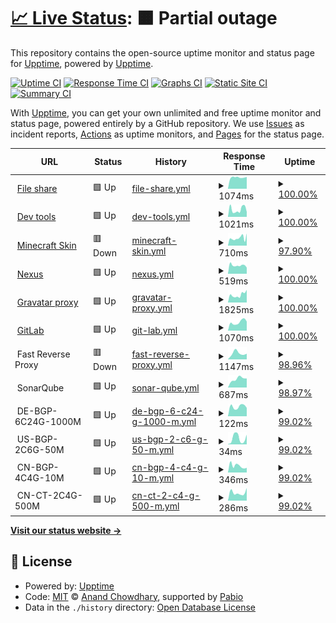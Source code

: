 # [📈 Live Status](https://demo.upptime.js.org): <!--live status--> **🟧 Partial outage**

This repository contains the open-source uptime monitor and status page for [Upptime](https://upptime.js.org), powered by [Upptime](https://github.com/upptime/upptime).

[![Uptime CI](https://github.com/shawngao-org/status/workflows/Uptime%20CI/badge.svg)](https://github.com/shawngao-org/status/actions?query=workflow%3A%22Uptime+CI%22)
[![Response Time CI](https://github.com/shawngao-org/status/workflows/Response%20Time%20CI/badge.svg)](https://github.com/shawngao-org/status/actions?query=workflow%3A%22Response+Time+CI%22)
[![Graphs CI](https://github.com/shawngao-org/status/workflows/Graphs%20CI/badge.svg)](https://github.com/shawngao-org/status/actions?query=workflow%3A%22Graphs+CI%22)
[![Static Site CI](https://github.com/shawngao-org/status/workflows/Static%20Site%20CI/badge.svg)](https://github.com/shawngao-org/status/actions?query=workflow%3A%22Static+Site+CI%22)
[![Summary CI](https://github.com/shawngao-org/status/workflows/Summary%20CI/badge.svg)](https://github.com/shawngao-org/status/actions?query=workflow%3A%22Summary+CI%22)

With [Upptime](https://upptime.js.org), you can get your own unlimited and free uptime monitor and status page, powered entirely by a GitHub repository. We use [Issues](https://github.com/upptime/upptime/issues) as incident reports, [Actions](https://github.com/shawngao-org/status/actions) as uptime monitors, and [Pages](https://demo.upptime.js.org) for the status page.

<!--start: status pages-->
<!-- This summary is generated by Upptime (https://github.com/upptime/upptime) -->
<!-- Do not edit this manually, your changes will be overwritten -->
<!-- prettier-ignore -->
| URL | Status | History | Response Time | Uptime |
| --- | ------ | ------- | ------------- | ------ |
| <img alt="" src="https://camo.githubusercontent.com/d75049b8985af3c0488db284c20eed129eaa526ef4d35657437c55fccfd53005/68747470733a2f2f616c6973742e6e6e2e63692f6c6f676f2e737667" height="13"> [File share](https://file.sgtu.org/) | 🟩 Up | [file-share.yml](https://github.com/shawngao-org/status/commits/HEAD/history/file-share.yml) | <details><summary><img alt="Response time graph" src="./graphs/file-share/response-time-week.png" height="20"> 1074ms</summary><br><a href="https://s.sgtu.org/history/file-share"><img alt="Response time 1074" src="https://img.shields.io/endpoint?url=https%3A%2F%2Fraw.githubusercontent.com%2Fshawngao-org%2Fstatus%2FHEAD%2Fapi%2Ffile-share%2Fresponse-time.json"></a><br><a href="https://s.sgtu.org/history/file-share"><img alt="24-hour response time 1094" src="https://img.shields.io/endpoint?url=https%3A%2F%2Fraw.githubusercontent.com%2Fshawngao-org%2Fstatus%2FHEAD%2Fapi%2Ffile-share%2Fresponse-time-day.json"></a><br><a href="https://s.sgtu.org/history/file-share"><img alt="7-day response time 1074" src="https://img.shields.io/endpoint?url=https%3A%2F%2Fraw.githubusercontent.com%2Fshawngao-org%2Fstatus%2FHEAD%2Fapi%2Ffile-share%2Fresponse-time-week.json"></a><br><a href="https://s.sgtu.org/history/file-share"><img alt="30-day response time 1074" src="https://img.shields.io/endpoint?url=https%3A%2F%2Fraw.githubusercontent.com%2Fshawngao-org%2Fstatus%2FHEAD%2Fapi%2Ffile-share%2Fresponse-time-month.json"></a><br><a href="https://s.sgtu.org/history/file-share"><img alt="1-year response time 1074" src="https://img.shields.io/endpoint?url=https%3A%2F%2Fraw.githubusercontent.com%2Fshawngao-org%2Fstatus%2FHEAD%2Fapi%2Ffile-share%2Fresponse-time-year.json"></a></details> | <details><summary><a href="https://s.sgtu.org/history/file-share">100.00%</a></summary><a href="https://s.sgtu.org/history/file-share"><img alt="All-time uptime 100.00%" src="https://img.shields.io/endpoint?url=https%3A%2F%2Fraw.githubusercontent.com%2Fshawngao-org%2Fstatus%2FHEAD%2Fapi%2Ffile-share%2Fuptime.json"></a><br><a href="https://s.sgtu.org/history/file-share"><img alt="24-hour uptime 100.00%" src="https://img.shields.io/endpoint?url=https%3A%2F%2Fraw.githubusercontent.com%2Fshawngao-org%2Fstatus%2FHEAD%2Fapi%2Ffile-share%2Fuptime-day.json"></a><br><a href="https://s.sgtu.org/history/file-share"><img alt="7-day uptime 100.00%" src="https://img.shields.io/endpoint?url=https%3A%2F%2Fraw.githubusercontent.com%2Fshawngao-org%2Fstatus%2FHEAD%2Fapi%2Ffile-share%2Fuptime-week.json"></a><br><a href="https://s.sgtu.org/history/file-share"><img alt="30-day uptime 100.00%" src="https://img.shields.io/endpoint?url=https%3A%2F%2Fraw.githubusercontent.com%2Fshawngao-org%2Fstatus%2FHEAD%2Fapi%2Ffile-share%2Fuptime-month.json"></a><br><a href="https://s.sgtu.org/history/file-share"><img alt="1-year uptime 100.00%" src="https://img.shields.io/endpoint?url=https%3A%2F%2Fraw.githubusercontent.com%2Fshawngao-org%2Fstatus%2FHEAD%2Fapi%2Ffile-share%2Fuptime-year.json"></a></details>
| <img alt="" src="https://icons.duckduckgo.com/ip3/tool.sgtu.org.ico" height="13"> [Dev tools](https://tool.sgtu.org/) | 🟩 Up | [dev-tools.yml](https://github.com/shawngao-org/status/commits/HEAD/history/dev-tools.yml) | <details><summary><img alt="Response time graph" src="./graphs/dev-tools/response-time-week.png" height="20"> 1021ms</summary><br><a href="https://s.sgtu.org/history/dev-tools"><img alt="Response time 1021" src="https://img.shields.io/endpoint?url=https%3A%2F%2Fraw.githubusercontent.com%2Fshawngao-org%2Fstatus%2FHEAD%2Fapi%2Fdev-tools%2Fresponse-time.json"></a><br><a href="https://s.sgtu.org/history/dev-tools"><img alt="24-hour response time 1179" src="https://img.shields.io/endpoint?url=https%3A%2F%2Fraw.githubusercontent.com%2Fshawngao-org%2Fstatus%2FHEAD%2Fapi%2Fdev-tools%2Fresponse-time-day.json"></a><br><a href="https://s.sgtu.org/history/dev-tools"><img alt="7-day response time 1021" src="https://img.shields.io/endpoint?url=https%3A%2F%2Fraw.githubusercontent.com%2Fshawngao-org%2Fstatus%2FHEAD%2Fapi%2Fdev-tools%2Fresponse-time-week.json"></a><br><a href="https://s.sgtu.org/history/dev-tools"><img alt="30-day response time 1021" src="https://img.shields.io/endpoint?url=https%3A%2F%2Fraw.githubusercontent.com%2Fshawngao-org%2Fstatus%2FHEAD%2Fapi%2Fdev-tools%2Fresponse-time-month.json"></a><br><a href="https://s.sgtu.org/history/dev-tools"><img alt="1-year response time 1021" src="https://img.shields.io/endpoint?url=https%3A%2F%2Fraw.githubusercontent.com%2Fshawngao-org%2Fstatus%2FHEAD%2Fapi%2Fdev-tools%2Fresponse-time-year.json"></a></details> | <details><summary><a href="https://s.sgtu.org/history/dev-tools">100.00%</a></summary><a href="https://s.sgtu.org/history/dev-tools"><img alt="All-time uptime 100.00%" src="https://img.shields.io/endpoint?url=https%3A%2F%2Fraw.githubusercontent.com%2Fshawngao-org%2Fstatus%2FHEAD%2Fapi%2Fdev-tools%2Fuptime.json"></a><br><a href="https://s.sgtu.org/history/dev-tools"><img alt="24-hour uptime 100.00%" src="https://img.shields.io/endpoint?url=https%3A%2F%2Fraw.githubusercontent.com%2Fshawngao-org%2Fstatus%2FHEAD%2Fapi%2Fdev-tools%2Fuptime-day.json"></a><br><a href="https://s.sgtu.org/history/dev-tools"><img alt="7-day uptime 100.00%" src="https://img.shields.io/endpoint?url=https%3A%2F%2Fraw.githubusercontent.com%2Fshawngao-org%2Fstatus%2FHEAD%2Fapi%2Fdev-tools%2Fuptime-week.json"></a><br><a href="https://s.sgtu.org/history/dev-tools"><img alt="30-day uptime 100.00%" src="https://img.shields.io/endpoint?url=https%3A%2F%2Fraw.githubusercontent.com%2Fshawngao-org%2Fstatus%2FHEAD%2Fapi%2Fdev-tools%2Fuptime-month.json"></a><br><a href="https://s.sgtu.org/history/dev-tools"><img alt="1-year uptime 100.00%" src="https://img.shields.io/endpoint?url=https%3A%2F%2Fraw.githubusercontent.com%2Fshawngao-org%2Fstatus%2FHEAD%2Fapi%2Fdev-tools%2Fuptime-year.json"></a></details>
| <img alt="" src="https://icons.duckduckgo.com/ip3/skin.sgtu.ltd.ico" height="13"> [Minecraft Skin](https://skin.sgtu.ltd/) | 🟥 Down | [minecraft-skin.yml](https://github.com/shawngao-org/status/commits/HEAD/history/minecraft-skin.yml) | <details><summary><img alt="Response time graph" src="./graphs/minecraft-skin/response-time-week.png" height="20"> 710ms</summary><br><a href="https://s.sgtu.org/history/minecraft-skin"><img alt="Response time 710" src="https://img.shields.io/endpoint?url=https%3A%2F%2Fraw.githubusercontent.com%2Fshawngao-org%2Fstatus%2FHEAD%2Fapi%2Fminecraft-skin%2Fresponse-time.json"></a><br><a href="https://s.sgtu.org/history/minecraft-skin"><img alt="24-hour response time 803" src="https://img.shields.io/endpoint?url=https%3A%2F%2Fraw.githubusercontent.com%2Fshawngao-org%2Fstatus%2FHEAD%2Fapi%2Fminecraft-skin%2Fresponse-time-day.json"></a><br><a href="https://s.sgtu.org/history/minecraft-skin"><img alt="7-day response time 710" src="https://img.shields.io/endpoint?url=https%3A%2F%2Fraw.githubusercontent.com%2Fshawngao-org%2Fstatus%2FHEAD%2Fapi%2Fminecraft-skin%2Fresponse-time-week.json"></a><br><a href="https://s.sgtu.org/history/minecraft-skin"><img alt="30-day response time 710" src="https://img.shields.io/endpoint?url=https%3A%2F%2Fraw.githubusercontent.com%2Fshawngao-org%2Fstatus%2FHEAD%2Fapi%2Fminecraft-skin%2Fresponse-time-month.json"></a><br><a href="https://s.sgtu.org/history/minecraft-skin"><img alt="1-year response time 710" src="https://img.shields.io/endpoint?url=https%3A%2F%2Fraw.githubusercontent.com%2Fshawngao-org%2Fstatus%2FHEAD%2Fapi%2Fminecraft-skin%2Fresponse-time-year.json"></a></details> | <details><summary><a href="https://s.sgtu.org/history/minecraft-skin">97.90%</a></summary><a href="https://s.sgtu.org/history/minecraft-skin"><img alt="All-time uptime 97.90%" src="https://img.shields.io/endpoint?url=https%3A%2F%2Fraw.githubusercontent.com%2Fshawngao-org%2Fstatus%2FHEAD%2Fapi%2Fminecraft-skin%2Fuptime.json"></a><br><a href="https://s.sgtu.org/history/minecraft-skin"><img alt="24-hour uptime 97.56%" src="https://img.shields.io/endpoint?url=https%3A%2F%2Fraw.githubusercontent.com%2Fshawngao-org%2Fstatus%2FHEAD%2Fapi%2Fminecraft-skin%2Fuptime-day.json"></a><br><a href="https://s.sgtu.org/history/minecraft-skin"><img alt="7-day uptime 97.90%" src="https://img.shields.io/endpoint?url=https%3A%2F%2Fraw.githubusercontent.com%2Fshawngao-org%2Fstatus%2FHEAD%2Fapi%2Fminecraft-skin%2Fuptime-week.json"></a><br><a href="https://s.sgtu.org/history/minecraft-skin"><img alt="30-day uptime 97.90%" src="https://img.shields.io/endpoint?url=https%3A%2F%2Fraw.githubusercontent.com%2Fshawngao-org%2Fstatus%2FHEAD%2Fapi%2Fminecraft-skin%2Fuptime-month.json"></a><br><a href="https://s.sgtu.org/history/minecraft-skin"><img alt="1-year uptime 97.90%" src="https://img.shields.io/endpoint?url=https%3A%2F%2Fraw.githubusercontent.com%2Fshawngao-org%2Fstatus%2FHEAD%2Fapi%2Fminecraft-skin%2Fuptime-year.json"></a></details>
| <img alt="" src="https://camo.githubusercontent.com/38c49ca1457f39d8cac336bb5be09d59db882feb8dd7ed6f185af598984941f8/68747470733a2f2f6e657875732e736774752e6f72672f7374617469632f726170747572652f7265736f75726365732f69636f6e732f7833322f736f6e61747970652e706e67" height="13"> [Nexus](https://nexus.sgtu.org/) | 🟩 Up | [nexus.yml](https://github.com/shawngao-org/status/commits/HEAD/history/nexus.yml) | <details><summary><img alt="Response time graph" src="./graphs/nexus/response-time-week.png" height="20"> 519ms</summary><br><a href="https://s.sgtu.org/history/nexus"><img alt="Response time 519" src="https://img.shields.io/endpoint?url=https%3A%2F%2Fraw.githubusercontent.com%2Fshawngao-org%2Fstatus%2FHEAD%2Fapi%2Fnexus%2Fresponse-time.json"></a><br><a href="https://s.sgtu.org/history/nexus"><img alt="24-hour response time 468" src="https://img.shields.io/endpoint?url=https%3A%2F%2Fraw.githubusercontent.com%2Fshawngao-org%2Fstatus%2FHEAD%2Fapi%2Fnexus%2Fresponse-time-day.json"></a><br><a href="https://s.sgtu.org/history/nexus"><img alt="7-day response time 519" src="https://img.shields.io/endpoint?url=https%3A%2F%2Fraw.githubusercontent.com%2Fshawngao-org%2Fstatus%2FHEAD%2Fapi%2Fnexus%2Fresponse-time-week.json"></a><br><a href="https://s.sgtu.org/history/nexus"><img alt="30-day response time 519" src="https://img.shields.io/endpoint?url=https%3A%2F%2Fraw.githubusercontent.com%2Fshawngao-org%2Fstatus%2FHEAD%2Fapi%2Fnexus%2Fresponse-time-month.json"></a><br><a href="https://s.sgtu.org/history/nexus"><img alt="1-year response time 519" src="https://img.shields.io/endpoint?url=https%3A%2F%2Fraw.githubusercontent.com%2Fshawngao-org%2Fstatus%2FHEAD%2Fapi%2Fnexus%2Fresponse-time-year.json"></a></details> | <details><summary><a href="https://s.sgtu.org/history/nexus">100.00%</a></summary><a href="https://s.sgtu.org/history/nexus"><img alt="All-time uptime 100.00%" src="https://img.shields.io/endpoint?url=https%3A%2F%2Fraw.githubusercontent.com%2Fshawngao-org%2Fstatus%2FHEAD%2Fapi%2Fnexus%2Fuptime.json"></a><br><a href="https://s.sgtu.org/history/nexus"><img alt="24-hour uptime 100.00%" src="https://img.shields.io/endpoint?url=https%3A%2F%2Fraw.githubusercontent.com%2Fshawngao-org%2Fstatus%2FHEAD%2Fapi%2Fnexus%2Fuptime-day.json"></a><br><a href="https://s.sgtu.org/history/nexus"><img alt="7-day uptime 100.00%" src="https://img.shields.io/endpoint?url=https%3A%2F%2Fraw.githubusercontent.com%2Fshawngao-org%2Fstatus%2FHEAD%2Fapi%2Fnexus%2Fuptime-week.json"></a><br><a href="https://s.sgtu.org/history/nexus"><img alt="30-day uptime 100.00%" src="https://img.shields.io/endpoint?url=https%3A%2F%2Fraw.githubusercontent.com%2Fshawngao-org%2Fstatus%2FHEAD%2Fapi%2Fnexus%2Fuptime-month.json"></a><br><a href="https://s.sgtu.org/history/nexus"><img alt="1-year uptime 100.00%" src="https://img.shields.io/endpoint?url=https%3A%2F%2Fraw.githubusercontent.com%2Fshawngao-org%2Fstatus%2FHEAD%2Fapi%2Fnexus%2Fuptime-year.json"></a></details>
| <img alt="" src="https://icons.duckduckgo.com/ip3/gravatar.shawngao.org.ico" height="13"> [Gravatar proxy](https://gravatar.shawngao.org/) | 🟩 Up | [gravatar-proxy.yml](https://github.com/shawngao-org/status/commits/HEAD/history/gravatar-proxy.yml) | <details><summary><img alt="Response time graph" src="./graphs/gravatar-proxy/response-time-week.png" height="20"> 1825ms</summary><br><a href="https://s.sgtu.org/history/gravatar-proxy"><img alt="Response time 1825" src="https://img.shields.io/endpoint?url=https%3A%2F%2Fraw.githubusercontent.com%2Fshawngao-org%2Fstatus%2FHEAD%2Fapi%2Fgravatar-proxy%2Fresponse-time.json"></a><br><a href="https://s.sgtu.org/history/gravatar-proxy"><img alt="24-hour response time 2610" src="https://img.shields.io/endpoint?url=https%3A%2F%2Fraw.githubusercontent.com%2Fshawngao-org%2Fstatus%2FHEAD%2Fapi%2Fgravatar-proxy%2Fresponse-time-day.json"></a><br><a href="https://s.sgtu.org/history/gravatar-proxy"><img alt="7-day response time 1825" src="https://img.shields.io/endpoint?url=https%3A%2F%2Fraw.githubusercontent.com%2Fshawngao-org%2Fstatus%2FHEAD%2Fapi%2Fgravatar-proxy%2Fresponse-time-week.json"></a><br><a href="https://s.sgtu.org/history/gravatar-proxy"><img alt="30-day response time 1825" src="https://img.shields.io/endpoint?url=https%3A%2F%2Fraw.githubusercontent.com%2Fshawngao-org%2Fstatus%2FHEAD%2Fapi%2Fgravatar-proxy%2Fresponse-time-month.json"></a><br><a href="https://s.sgtu.org/history/gravatar-proxy"><img alt="1-year response time 1825" src="https://img.shields.io/endpoint?url=https%3A%2F%2Fraw.githubusercontent.com%2Fshawngao-org%2Fstatus%2FHEAD%2Fapi%2Fgravatar-proxy%2Fresponse-time-year.json"></a></details> | <details><summary><a href="https://s.sgtu.org/history/gravatar-proxy">100.00%</a></summary><a href="https://s.sgtu.org/history/gravatar-proxy"><img alt="All-time uptime 100.00%" src="https://img.shields.io/endpoint?url=https%3A%2F%2Fraw.githubusercontent.com%2Fshawngao-org%2Fstatus%2FHEAD%2Fapi%2Fgravatar-proxy%2Fuptime.json"></a><br><a href="https://s.sgtu.org/history/gravatar-proxy"><img alt="24-hour uptime 100.00%" src="https://img.shields.io/endpoint?url=https%3A%2F%2Fraw.githubusercontent.com%2Fshawngao-org%2Fstatus%2FHEAD%2Fapi%2Fgravatar-proxy%2Fuptime-day.json"></a><br><a href="https://s.sgtu.org/history/gravatar-proxy"><img alt="7-day uptime 100.00%" src="https://img.shields.io/endpoint?url=https%3A%2F%2Fraw.githubusercontent.com%2Fshawngao-org%2Fstatus%2FHEAD%2Fapi%2Fgravatar-proxy%2Fuptime-week.json"></a><br><a href="https://s.sgtu.org/history/gravatar-proxy"><img alt="30-day uptime 100.00%" src="https://img.shields.io/endpoint?url=https%3A%2F%2Fraw.githubusercontent.com%2Fshawngao-org%2Fstatus%2FHEAD%2Fapi%2Fgravatar-proxy%2Fuptime-month.json"></a><br><a href="https://s.sgtu.org/history/gravatar-proxy"><img alt="1-year uptime 100.00%" src="https://img.shields.io/endpoint?url=https%3A%2F%2Fraw.githubusercontent.com%2Fshawngao-org%2Fstatus%2FHEAD%2Fapi%2Fgravatar-proxy%2Fuptime-year.json"></a></details>
| <img alt="" src="https://icons.duckduckgo.com/ip3/git.sgtu.org.ico" height="13"> [GitLab](https://git.sgtu.org/) | 🟩 Up | [git-lab.yml](https://github.com/shawngao-org/status/commits/HEAD/history/git-lab.yml) | <details><summary><img alt="Response time graph" src="./graphs/git-lab/response-time-week.png" height="20"> 1070ms</summary><br><a href="https://s.sgtu.org/history/git-lab"><img alt="Response time 1070" src="https://img.shields.io/endpoint?url=https%3A%2F%2Fraw.githubusercontent.com%2Fshawngao-org%2Fstatus%2FHEAD%2Fapi%2Fgit-lab%2Fresponse-time.json"></a><br><a href="https://s.sgtu.org/history/git-lab"><img alt="24-hour response time 1355" src="https://img.shields.io/endpoint?url=https%3A%2F%2Fraw.githubusercontent.com%2Fshawngao-org%2Fstatus%2FHEAD%2Fapi%2Fgit-lab%2Fresponse-time-day.json"></a><br><a href="https://s.sgtu.org/history/git-lab"><img alt="7-day response time 1070" src="https://img.shields.io/endpoint?url=https%3A%2F%2Fraw.githubusercontent.com%2Fshawngao-org%2Fstatus%2FHEAD%2Fapi%2Fgit-lab%2Fresponse-time-week.json"></a><br><a href="https://s.sgtu.org/history/git-lab"><img alt="30-day response time 1070" src="https://img.shields.io/endpoint?url=https%3A%2F%2Fraw.githubusercontent.com%2Fshawngao-org%2Fstatus%2FHEAD%2Fapi%2Fgit-lab%2Fresponse-time-month.json"></a><br><a href="https://s.sgtu.org/history/git-lab"><img alt="1-year response time 1070" src="https://img.shields.io/endpoint?url=https%3A%2F%2Fraw.githubusercontent.com%2Fshawngao-org%2Fstatus%2FHEAD%2Fapi%2Fgit-lab%2Fresponse-time-year.json"></a></details> | <details><summary><a href="https://s.sgtu.org/history/git-lab">100.00%</a></summary><a href="https://s.sgtu.org/history/git-lab"><img alt="All-time uptime 100.00%" src="https://img.shields.io/endpoint?url=https%3A%2F%2Fraw.githubusercontent.com%2Fshawngao-org%2Fstatus%2FHEAD%2Fapi%2Fgit-lab%2Fuptime.json"></a><br><a href="https://s.sgtu.org/history/git-lab"><img alt="24-hour uptime 100.00%" src="https://img.shields.io/endpoint?url=https%3A%2F%2Fraw.githubusercontent.com%2Fshawngao-org%2Fstatus%2FHEAD%2Fapi%2Fgit-lab%2Fuptime-day.json"></a><br><a href="https://s.sgtu.org/history/git-lab"><img alt="7-day uptime 100.00%" src="https://img.shields.io/endpoint?url=https%3A%2F%2Fraw.githubusercontent.com%2Fshawngao-org%2Fstatus%2FHEAD%2Fapi%2Fgit-lab%2Fuptime-week.json"></a><br><a href="https://s.sgtu.org/history/git-lab"><img alt="30-day uptime 100.00%" src="https://img.shields.io/endpoint?url=https%3A%2F%2Fraw.githubusercontent.com%2Fshawngao-org%2Fstatus%2FHEAD%2Fapi%2Fgit-lab%2Fuptime-month.json"></a><br><a href="https://s.sgtu.org/history/git-lab"><img alt="1-year uptime 100.00%" src="https://img.shields.io/endpoint?url=https%3A%2F%2Fraw.githubusercontent.com%2Fshawngao-org%2Fstatus%2FHEAD%2Fapi%2Fgit-lab%2Fuptime-year.json"></a></details>
| <img alt="" src="https://icons.duckduckgo.com/ip3/null.ico" height="13"> Fast Reverse Proxy | 🟥 Down | [fast-reverse-proxy.yml](https://github.com/shawngao-org/status/commits/HEAD/history/fast-reverse-proxy.yml) | <details><summary><img alt="Response time graph" src="./graphs/fast-reverse-proxy/response-time-week.png" height="20"> 1147ms</summary><br><a href="https://s.sgtu.org/history/fast-reverse-proxy"><img alt="Response time 1147" src="https://img.shields.io/endpoint?url=https%3A%2F%2Fraw.githubusercontent.com%2Fshawngao-org%2Fstatus%2FHEAD%2Fapi%2Ffast-reverse-proxy%2Fresponse-time.json"></a><br><a href="https://s.sgtu.org/history/fast-reverse-proxy"><img alt="24-hour response time 946" src="https://img.shields.io/endpoint?url=https%3A%2F%2Fraw.githubusercontent.com%2Fshawngao-org%2Fstatus%2FHEAD%2Fapi%2Ffast-reverse-proxy%2Fresponse-time-day.json"></a><br><a href="https://s.sgtu.org/history/fast-reverse-proxy"><img alt="7-day response time 1147" src="https://img.shields.io/endpoint?url=https%3A%2F%2Fraw.githubusercontent.com%2Fshawngao-org%2Fstatus%2FHEAD%2Fapi%2Ffast-reverse-proxy%2Fresponse-time-week.json"></a><br><a href="https://s.sgtu.org/history/fast-reverse-proxy"><img alt="30-day response time 1147" src="https://img.shields.io/endpoint?url=https%3A%2F%2Fraw.githubusercontent.com%2Fshawngao-org%2Fstatus%2FHEAD%2Fapi%2Ffast-reverse-proxy%2Fresponse-time-month.json"></a><br><a href="https://s.sgtu.org/history/fast-reverse-proxy"><img alt="1-year response time 1147" src="https://img.shields.io/endpoint?url=https%3A%2F%2Fraw.githubusercontent.com%2Fshawngao-org%2Fstatus%2FHEAD%2Fapi%2Ffast-reverse-proxy%2Fresponse-time-year.json"></a></details> | <details><summary><a href="https://s.sgtu.org/history/fast-reverse-proxy">98.96%</a></summary><a href="https://s.sgtu.org/history/fast-reverse-proxy"><img alt="All-time uptime 98.96%" src="https://img.shields.io/endpoint?url=https%3A%2F%2Fraw.githubusercontent.com%2Fshawngao-org%2Fstatus%2FHEAD%2Fapi%2Ffast-reverse-proxy%2Fuptime.json"></a><br><a href="https://s.sgtu.org/history/fast-reverse-proxy"><img alt="24-hour uptime 99.98%" src="https://img.shields.io/endpoint?url=https%3A%2F%2Fraw.githubusercontent.com%2Fshawngao-org%2Fstatus%2FHEAD%2Fapi%2Ffast-reverse-proxy%2Fuptime-day.json"></a><br><a href="https://s.sgtu.org/history/fast-reverse-proxy"><img alt="7-day uptime 98.96%" src="https://img.shields.io/endpoint?url=https%3A%2F%2Fraw.githubusercontent.com%2Fshawngao-org%2Fstatus%2FHEAD%2Fapi%2Ffast-reverse-proxy%2Fuptime-week.json"></a><br><a href="https://s.sgtu.org/history/fast-reverse-proxy"><img alt="30-day uptime 98.96%" src="https://img.shields.io/endpoint?url=https%3A%2F%2Fraw.githubusercontent.com%2Fshawngao-org%2Fstatus%2FHEAD%2Fapi%2Ffast-reverse-proxy%2Fuptime-month.json"></a><br><a href="https://s.sgtu.org/history/fast-reverse-proxy"><img alt="1-year uptime 98.96%" src="https://img.shields.io/endpoint?url=https%3A%2F%2Fraw.githubusercontent.com%2Fshawngao-org%2Fstatus%2FHEAD%2Fapi%2Ffast-reverse-proxy%2Fuptime-year.json"></a></details>
| <img alt="" src="https://camo.githubusercontent.com/746486193cd25dd4dfce86195090bedbe5687689a1710daa34a10c752a9d3daf/68747470733a2f2f736f6e61722e736861776e67616f2e6f72672f66617669636f6e2e69636f" height="13"> SonarQube | 🟩 Up | [sonar-qube.yml](https://github.com/shawngao-org/status/commits/HEAD/history/sonar-qube.yml) | <details><summary><img alt="Response time graph" src="./graphs/sonar-qube/response-time-week.png" height="20"> 687ms</summary><br><a href="https://s.sgtu.org/history/sonar-qube"><img alt="Response time 687" src="https://img.shields.io/endpoint?url=https%3A%2F%2Fraw.githubusercontent.com%2Fshawngao-org%2Fstatus%2FHEAD%2Fapi%2Fsonar-qube%2Fresponse-time.json"></a><br><a href="https://s.sgtu.org/history/sonar-qube"><img alt="24-hour response time 726" src="https://img.shields.io/endpoint?url=https%3A%2F%2Fraw.githubusercontent.com%2Fshawngao-org%2Fstatus%2FHEAD%2Fapi%2Fsonar-qube%2Fresponse-time-day.json"></a><br><a href="https://s.sgtu.org/history/sonar-qube"><img alt="7-day response time 687" src="https://img.shields.io/endpoint?url=https%3A%2F%2Fraw.githubusercontent.com%2Fshawngao-org%2Fstatus%2FHEAD%2Fapi%2Fsonar-qube%2Fresponse-time-week.json"></a><br><a href="https://s.sgtu.org/history/sonar-qube"><img alt="30-day response time 687" src="https://img.shields.io/endpoint?url=https%3A%2F%2Fraw.githubusercontent.com%2Fshawngao-org%2Fstatus%2FHEAD%2Fapi%2Fsonar-qube%2Fresponse-time-month.json"></a><br><a href="https://s.sgtu.org/history/sonar-qube"><img alt="1-year response time 687" src="https://img.shields.io/endpoint?url=https%3A%2F%2Fraw.githubusercontent.com%2Fshawngao-org%2Fstatus%2FHEAD%2Fapi%2Fsonar-qube%2Fresponse-time-year.json"></a></details> | <details><summary><a href="https://s.sgtu.org/history/sonar-qube">98.97%</a></summary><a href="https://s.sgtu.org/history/sonar-qube"><img alt="All-time uptime 98.97%" src="https://img.shields.io/endpoint?url=https%3A%2F%2Fraw.githubusercontent.com%2Fshawngao-org%2Fstatus%2FHEAD%2Fapi%2Fsonar-qube%2Fuptime.json"></a><br><a href="https://s.sgtu.org/history/sonar-qube"><img alt="24-hour uptime 100.00%" src="https://img.shields.io/endpoint?url=https%3A%2F%2Fraw.githubusercontent.com%2Fshawngao-org%2Fstatus%2FHEAD%2Fapi%2Fsonar-qube%2Fuptime-day.json"></a><br><a href="https://s.sgtu.org/history/sonar-qube"><img alt="7-day uptime 98.97%" src="https://img.shields.io/endpoint?url=https%3A%2F%2Fraw.githubusercontent.com%2Fshawngao-org%2Fstatus%2FHEAD%2Fapi%2Fsonar-qube%2Fuptime-week.json"></a><br><a href="https://s.sgtu.org/history/sonar-qube"><img alt="30-day uptime 98.97%" src="https://img.shields.io/endpoint?url=https%3A%2F%2Fraw.githubusercontent.com%2Fshawngao-org%2Fstatus%2FHEAD%2Fapi%2Fsonar-qube%2Fuptime-month.json"></a><br><a href="https://s.sgtu.org/history/sonar-qube"><img alt="1-year uptime 98.97%" src="https://img.shields.io/endpoint?url=https%3A%2F%2Fraw.githubusercontent.com%2Fshawngao-org%2Fstatus%2FHEAD%2Fapi%2Fsonar-qube%2Fuptime-year.json"></a></details>
| <img alt="" src="https://camo.githubusercontent.com/ebf02fb33cb319b88c74de6a5855af4bec8574e836f212065cee03e18f75512d/68747470733a2f2f7777772e7a68616f67756f71692e636f6d2f75706c6f61642f3230323330332f3731372f4d656469756d5f706e675f32303233303330393132303031345f35303830305f315f333030783230302e706e67" height="13"> DE-BGP-6C24G-1000M | 🟩 Up | [de-bgp-6-c24-g-1000-m.yml](https://github.com/shawngao-org/status/commits/HEAD/history/de-bgp-6-c24-g-1000-m.yml) | <details><summary><img alt="Response time graph" src="./graphs/de-bgp-6-c24-g-1000-m/response-time-week.png" height="20"> 122ms</summary><br><a href="https://s.sgtu.org/history/de-bgp-6-c24-g-1000-m"><img alt="Response time 122" src="https://img.shields.io/endpoint?url=https%3A%2F%2Fraw.githubusercontent.com%2Fshawngao-org%2Fstatus%2FHEAD%2Fapi%2Fde-bgp-6-c24-g-1000-m%2Fresponse-time.json"></a><br><a href="https://s.sgtu.org/history/de-bgp-6-c24-g-1000-m"><img alt="24-hour response time 128" src="https://img.shields.io/endpoint?url=https%3A%2F%2Fraw.githubusercontent.com%2Fshawngao-org%2Fstatus%2FHEAD%2Fapi%2Fde-bgp-6-c24-g-1000-m%2Fresponse-time-day.json"></a><br><a href="https://s.sgtu.org/history/de-bgp-6-c24-g-1000-m"><img alt="7-day response time 122" src="https://img.shields.io/endpoint?url=https%3A%2F%2Fraw.githubusercontent.com%2Fshawngao-org%2Fstatus%2FHEAD%2Fapi%2Fde-bgp-6-c24-g-1000-m%2Fresponse-time-week.json"></a><br><a href="https://s.sgtu.org/history/de-bgp-6-c24-g-1000-m"><img alt="30-day response time 122" src="https://img.shields.io/endpoint?url=https%3A%2F%2Fraw.githubusercontent.com%2Fshawngao-org%2Fstatus%2FHEAD%2Fapi%2Fde-bgp-6-c24-g-1000-m%2Fresponse-time-month.json"></a><br><a href="https://s.sgtu.org/history/de-bgp-6-c24-g-1000-m"><img alt="1-year response time 122" src="https://img.shields.io/endpoint?url=https%3A%2F%2Fraw.githubusercontent.com%2Fshawngao-org%2Fstatus%2FHEAD%2Fapi%2Fde-bgp-6-c24-g-1000-m%2Fresponse-time-year.json"></a></details> | <details><summary><a href="https://s.sgtu.org/history/de-bgp-6-c24-g-1000-m">99.02%</a></summary><a href="https://s.sgtu.org/history/de-bgp-6-c24-g-1000-m"><img alt="All-time uptime 99.02%" src="https://img.shields.io/endpoint?url=https%3A%2F%2Fraw.githubusercontent.com%2Fshawngao-org%2Fstatus%2FHEAD%2Fapi%2Fde-bgp-6-c24-g-1000-m%2Fuptime.json"></a><br><a href="https://s.sgtu.org/history/de-bgp-6-c24-g-1000-m"><img alt="24-hour uptime 100.00%" src="https://img.shields.io/endpoint?url=https%3A%2F%2Fraw.githubusercontent.com%2Fshawngao-org%2Fstatus%2FHEAD%2Fapi%2Fde-bgp-6-c24-g-1000-m%2Fuptime-day.json"></a><br><a href="https://s.sgtu.org/history/de-bgp-6-c24-g-1000-m"><img alt="7-day uptime 99.02%" src="https://img.shields.io/endpoint?url=https%3A%2F%2Fraw.githubusercontent.com%2Fshawngao-org%2Fstatus%2FHEAD%2Fapi%2Fde-bgp-6-c24-g-1000-m%2Fuptime-week.json"></a><br><a href="https://s.sgtu.org/history/de-bgp-6-c24-g-1000-m"><img alt="30-day uptime 99.02%" src="https://img.shields.io/endpoint?url=https%3A%2F%2Fraw.githubusercontent.com%2Fshawngao-org%2Fstatus%2FHEAD%2Fapi%2Fde-bgp-6-c24-g-1000-m%2Fuptime-month.json"></a><br><a href="https://s.sgtu.org/history/de-bgp-6-c24-g-1000-m"><img alt="1-year uptime 99.02%" src="https://img.shields.io/endpoint?url=https%3A%2F%2Fraw.githubusercontent.com%2Fshawngao-org%2Fstatus%2FHEAD%2Fapi%2Fde-bgp-6-c24-g-1000-m%2Fuptime-year.json"></a></details>
| <img alt="" src="https://camo.githubusercontent.com/8810c5a71803887bcacd39526bb0bed184eb4a11935ffedcbf2b5087cfb32233/68747470733a2f2f7777772e7a68616f67756f71692e636f6d2f75706c6f61642f3230323330332f3639392f4d656469756d5f706e675f32303233303330383035303031345f37393333355f315f333030783230302e706e67" height="13"> US-BGP-2C6G-50M | 🟩 Up | [us-bgp-2-c6-g-50-m.yml](https://github.com/shawngao-org/status/commits/HEAD/history/us-bgp-2-c6-g-50-m.yml) | <details><summary><img alt="Response time graph" src="./graphs/us-bgp-2-c6-g-50-m/response-time-week.png" height="20"> 34ms</summary><br><a href="https://s.sgtu.org/history/us-bgp-2-c6-g-50-m"><img alt="Response time 34" src="https://img.shields.io/endpoint?url=https%3A%2F%2Fraw.githubusercontent.com%2Fshawngao-org%2Fstatus%2FHEAD%2Fapi%2Fus-bgp-2-c6-g-50-m%2Fresponse-time.json"></a><br><a href="https://s.sgtu.org/history/us-bgp-2-c6-g-50-m"><img alt="24-hour response time 31" src="https://img.shields.io/endpoint?url=https%3A%2F%2Fraw.githubusercontent.com%2Fshawngao-org%2Fstatus%2FHEAD%2Fapi%2Fus-bgp-2-c6-g-50-m%2Fresponse-time-day.json"></a><br><a href="https://s.sgtu.org/history/us-bgp-2-c6-g-50-m"><img alt="7-day response time 34" src="https://img.shields.io/endpoint?url=https%3A%2F%2Fraw.githubusercontent.com%2Fshawngao-org%2Fstatus%2FHEAD%2Fapi%2Fus-bgp-2-c6-g-50-m%2Fresponse-time-week.json"></a><br><a href="https://s.sgtu.org/history/us-bgp-2-c6-g-50-m"><img alt="30-day response time 34" src="https://img.shields.io/endpoint?url=https%3A%2F%2Fraw.githubusercontent.com%2Fshawngao-org%2Fstatus%2FHEAD%2Fapi%2Fus-bgp-2-c6-g-50-m%2Fresponse-time-month.json"></a><br><a href="https://s.sgtu.org/history/us-bgp-2-c6-g-50-m"><img alt="1-year response time 34" src="https://img.shields.io/endpoint?url=https%3A%2F%2Fraw.githubusercontent.com%2Fshawngao-org%2Fstatus%2FHEAD%2Fapi%2Fus-bgp-2-c6-g-50-m%2Fresponse-time-year.json"></a></details> | <details><summary><a href="https://s.sgtu.org/history/us-bgp-2-c6-g-50-m">99.02%</a></summary><a href="https://s.sgtu.org/history/us-bgp-2-c6-g-50-m"><img alt="All-time uptime 99.02%" src="https://img.shields.io/endpoint?url=https%3A%2F%2Fraw.githubusercontent.com%2Fshawngao-org%2Fstatus%2FHEAD%2Fapi%2Fus-bgp-2-c6-g-50-m%2Fuptime.json"></a><br><a href="https://s.sgtu.org/history/us-bgp-2-c6-g-50-m"><img alt="24-hour uptime 100.00%" src="https://img.shields.io/endpoint?url=https%3A%2F%2Fraw.githubusercontent.com%2Fshawngao-org%2Fstatus%2FHEAD%2Fapi%2Fus-bgp-2-c6-g-50-m%2Fuptime-day.json"></a><br><a href="https://s.sgtu.org/history/us-bgp-2-c6-g-50-m"><img alt="7-day uptime 99.02%" src="https://img.shields.io/endpoint?url=https%3A%2F%2Fraw.githubusercontent.com%2Fshawngao-org%2Fstatus%2FHEAD%2Fapi%2Fus-bgp-2-c6-g-50-m%2Fuptime-week.json"></a><br><a href="https://s.sgtu.org/history/us-bgp-2-c6-g-50-m"><img alt="30-day uptime 99.02%" src="https://img.shields.io/endpoint?url=https%3A%2F%2Fraw.githubusercontent.com%2Fshawngao-org%2Fstatus%2FHEAD%2Fapi%2Fus-bgp-2-c6-g-50-m%2Fuptime-month.json"></a><br><a href="https://s.sgtu.org/history/us-bgp-2-c6-g-50-m"><img alt="1-year uptime 99.02%" src="https://img.shields.io/endpoint?url=https%3A%2F%2Fraw.githubusercontent.com%2Fshawngao-org%2Fstatus%2FHEAD%2Fapi%2Fus-bgp-2-c6-g-50-m%2Fuptime-year.json"></a></details>
| <img alt="" src="https://camo.githubusercontent.com/92dc77bab3bdf123da928fabe12a9ed05cdb9f64da4bc1bd8a81a85ccc4fe5d5/68747470733a2f2f7777772e7a68616f67756f71692e636f6d2f75706c6f61642f3230323330322f3432392f4d656469756d5f706e675f32303233303232343038303031345f37313233315f315f333030783230302e706e67" height="13"> CN-BGP-4C4G-10M | 🟩 Up | [cn-bgp-4-c4-g-10-m.yml](https://github.com/shawngao-org/status/commits/HEAD/history/cn-bgp-4-c4-g-10-m.yml) | <details><summary><img alt="Response time graph" src="./graphs/cn-bgp-4-c4-g-10-m/response-time-week.png" height="20"> 346ms</summary><br><a href="https://s.sgtu.org/history/cn-bgp-4-c4-g-10-m"><img alt="Response time 346" src="https://img.shields.io/endpoint?url=https%3A%2F%2Fraw.githubusercontent.com%2Fshawngao-org%2Fstatus%2FHEAD%2Fapi%2Fcn-bgp-4-c4-g-10-m%2Fresponse-time.json"></a><br><a href="https://s.sgtu.org/history/cn-bgp-4-c4-g-10-m"><img alt="24-hour response time 269" src="https://img.shields.io/endpoint?url=https%3A%2F%2Fraw.githubusercontent.com%2Fshawngao-org%2Fstatus%2FHEAD%2Fapi%2Fcn-bgp-4-c4-g-10-m%2Fresponse-time-day.json"></a><br><a href="https://s.sgtu.org/history/cn-bgp-4-c4-g-10-m"><img alt="7-day response time 346" src="https://img.shields.io/endpoint?url=https%3A%2F%2Fraw.githubusercontent.com%2Fshawngao-org%2Fstatus%2FHEAD%2Fapi%2Fcn-bgp-4-c4-g-10-m%2Fresponse-time-week.json"></a><br><a href="https://s.sgtu.org/history/cn-bgp-4-c4-g-10-m"><img alt="30-day response time 346" src="https://img.shields.io/endpoint?url=https%3A%2F%2Fraw.githubusercontent.com%2Fshawngao-org%2Fstatus%2FHEAD%2Fapi%2Fcn-bgp-4-c4-g-10-m%2Fresponse-time-month.json"></a><br><a href="https://s.sgtu.org/history/cn-bgp-4-c4-g-10-m"><img alt="1-year response time 346" src="https://img.shields.io/endpoint?url=https%3A%2F%2Fraw.githubusercontent.com%2Fshawngao-org%2Fstatus%2FHEAD%2Fapi%2Fcn-bgp-4-c4-g-10-m%2Fresponse-time-year.json"></a></details> | <details><summary><a href="https://s.sgtu.org/history/cn-bgp-4-c4-g-10-m">99.02%</a></summary><a href="https://s.sgtu.org/history/cn-bgp-4-c4-g-10-m"><img alt="All-time uptime 99.02%" src="https://img.shields.io/endpoint?url=https%3A%2F%2Fraw.githubusercontent.com%2Fshawngao-org%2Fstatus%2FHEAD%2Fapi%2Fcn-bgp-4-c4-g-10-m%2Fuptime.json"></a><br><a href="https://s.sgtu.org/history/cn-bgp-4-c4-g-10-m"><img alt="24-hour uptime 100.00%" src="https://img.shields.io/endpoint?url=https%3A%2F%2Fraw.githubusercontent.com%2Fshawngao-org%2Fstatus%2FHEAD%2Fapi%2Fcn-bgp-4-c4-g-10-m%2Fuptime-day.json"></a><br><a href="https://s.sgtu.org/history/cn-bgp-4-c4-g-10-m"><img alt="7-day uptime 99.02%" src="https://img.shields.io/endpoint?url=https%3A%2F%2Fraw.githubusercontent.com%2Fshawngao-org%2Fstatus%2FHEAD%2Fapi%2Fcn-bgp-4-c4-g-10-m%2Fuptime-week.json"></a><br><a href="https://s.sgtu.org/history/cn-bgp-4-c4-g-10-m"><img alt="30-day uptime 99.02%" src="https://img.shields.io/endpoint?url=https%3A%2F%2Fraw.githubusercontent.com%2Fshawngao-org%2Fstatus%2FHEAD%2Fapi%2Fcn-bgp-4-c4-g-10-m%2Fuptime-month.json"></a><br><a href="https://s.sgtu.org/history/cn-bgp-4-c4-g-10-m"><img alt="1-year uptime 99.02%" src="https://img.shields.io/endpoint?url=https%3A%2F%2Fraw.githubusercontent.com%2Fshawngao-org%2Fstatus%2FHEAD%2Fapi%2Fcn-bgp-4-c4-g-10-m%2Fuptime-year.json"></a></details>
| <img alt="" src="https://camo.githubusercontent.com/92dc77bab3bdf123da928fabe12a9ed05cdb9f64da4bc1bd8a81a85ccc4fe5d5/68747470733a2f2f7777772e7a68616f67756f71692e636f6d2f75706c6f61642f3230323330322f3432392f4d656469756d5f706e675f32303233303232343038303031345f37313233315f315f333030783230302e706e67" height="13"> CN-CT-2C4G-500M | 🟩 Up | [cn-ct-2-c4-g-500-m.yml](https://github.com/shawngao-org/status/commits/HEAD/history/cn-ct-2-c4-g-500-m.yml) | <details><summary><img alt="Response time graph" src="./graphs/cn-ct-2-c4-g-500-m/response-time-week.png" height="20"> 286ms</summary><br><a href="https://s.sgtu.org/history/cn-ct-2-c4-g-500-m"><img alt="Response time 286" src="https://img.shields.io/endpoint?url=https%3A%2F%2Fraw.githubusercontent.com%2Fshawngao-org%2Fstatus%2FHEAD%2Fapi%2Fcn-ct-2-c4-g-500-m%2Fresponse-time.json"></a><br><a href="https://s.sgtu.org/history/cn-ct-2-c4-g-500-m"><img alt="24-hour response time 321" src="https://img.shields.io/endpoint?url=https%3A%2F%2Fraw.githubusercontent.com%2Fshawngao-org%2Fstatus%2FHEAD%2Fapi%2Fcn-ct-2-c4-g-500-m%2Fresponse-time-day.json"></a><br><a href="https://s.sgtu.org/history/cn-ct-2-c4-g-500-m"><img alt="7-day response time 286" src="https://img.shields.io/endpoint?url=https%3A%2F%2Fraw.githubusercontent.com%2Fshawngao-org%2Fstatus%2FHEAD%2Fapi%2Fcn-ct-2-c4-g-500-m%2Fresponse-time-week.json"></a><br><a href="https://s.sgtu.org/history/cn-ct-2-c4-g-500-m"><img alt="30-day response time 286" src="https://img.shields.io/endpoint?url=https%3A%2F%2Fraw.githubusercontent.com%2Fshawngao-org%2Fstatus%2FHEAD%2Fapi%2Fcn-ct-2-c4-g-500-m%2Fresponse-time-month.json"></a><br><a href="https://s.sgtu.org/history/cn-ct-2-c4-g-500-m"><img alt="1-year response time 286" src="https://img.shields.io/endpoint?url=https%3A%2F%2Fraw.githubusercontent.com%2Fshawngao-org%2Fstatus%2FHEAD%2Fapi%2Fcn-ct-2-c4-g-500-m%2Fresponse-time-year.json"></a></details> | <details><summary><a href="https://s.sgtu.org/history/cn-ct-2-c4-g-500-m">99.02%</a></summary><a href="https://s.sgtu.org/history/cn-ct-2-c4-g-500-m"><img alt="All-time uptime 99.02%" src="https://img.shields.io/endpoint?url=https%3A%2F%2Fraw.githubusercontent.com%2Fshawngao-org%2Fstatus%2FHEAD%2Fapi%2Fcn-ct-2-c4-g-500-m%2Fuptime.json"></a><br><a href="https://s.sgtu.org/history/cn-ct-2-c4-g-500-m"><img alt="24-hour uptime 100.00%" src="https://img.shields.io/endpoint?url=https%3A%2F%2Fraw.githubusercontent.com%2Fshawngao-org%2Fstatus%2FHEAD%2Fapi%2Fcn-ct-2-c4-g-500-m%2Fuptime-day.json"></a><br><a href="https://s.sgtu.org/history/cn-ct-2-c4-g-500-m"><img alt="7-day uptime 99.02%" src="https://img.shields.io/endpoint?url=https%3A%2F%2Fraw.githubusercontent.com%2Fshawngao-org%2Fstatus%2FHEAD%2Fapi%2Fcn-ct-2-c4-g-500-m%2Fuptime-week.json"></a><br><a href="https://s.sgtu.org/history/cn-ct-2-c4-g-500-m"><img alt="30-day uptime 99.02%" src="https://img.shields.io/endpoint?url=https%3A%2F%2Fraw.githubusercontent.com%2Fshawngao-org%2Fstatus%2FHEAD%2Fapi%2Fcn-ct-2-c4-g-500-m%2Fuptime-month.json"></a><br><a href="https://s.sgtu.org/history/cn-ct-2-c4-g-500-m"><img alt="1-year uptime 99.02%" src="https://img.shields.io/endpoint?url=https%3A%2F%2Fraw.githubusercontent.com%2Fshawngao-org%2Fstatus%2FHEAD%2Fapi%2Fcn-ct-2-c4-g-500-m%2Fuptime-year.json"></a></details>

<!--end: status pages-->

[**Visit our status website →**](https://s.sgtu.org)

## 📄 License

- Powered by: [Upptime](https://github.com/upptime/upptime)
- Code: [MIT](./LICENSE) © [Anand Chowdhary](https://anandchowdhary.com), supported by [Pabio](https://pabio.com)
- Data in the `./history` directory: [Open Database License](https://opendatacommons.org/licenses/odbl/1-0/)

